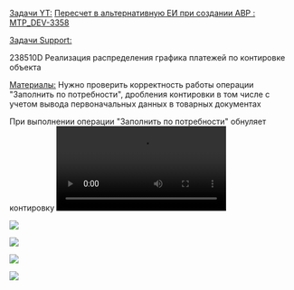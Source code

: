 <u>Задачи YT:</u>
[Пересчет в альтернативную ЕИ при создании АВР : MTP_DEV-3358](https://yt.surgutneftegas.ru:4443/issue/MTP_DEV-3358)

<u>Задачи Support:</u>
<p>238510D Реализация распределения графика платежей по контировке объекта</p>

<u>Материалы:</u>
Нужно проверить корректность работы операции "Заполнить по потребности", дробления контировки в том числе с учетом вывода первоначальных данных в товарных документах

При выполнении операции "Заполнить по потребности" обнуляет контировку
![](При%20выполнении%20операции%20заполнить%20по%20потребности%20обнуляет%20контировку.mp4)

![](Pasted%20image%2020250923185241.png)

![](Pasted%20image%2020250923185316.png)

![](Pasted%20image%2020250923185713.png)

![](Pasted%20image%2020250923185801.png)


